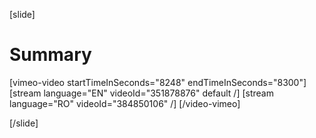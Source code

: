 [slide]
# Summary

[vimeo-video startTimeInSeconds="8248" endTimeInSeconds="8300"]
[stream language="EN" videoId="351878876" default /]
[stream language="RO" videoId="384850106"  /]
[/video-vimeo]

[/slide]